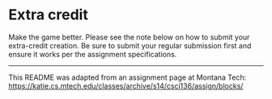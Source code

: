 # Extra credit  
Make the game better. Please see the note below on how to submit your extra-credit creation. Be sure to submit your regular submission first and ensure it works per the assignment specifications.  

---

This README was adapted from an assignment page at Montana Tech: https://katie.cs.mtech.edu/classes/archive/s14/csci136/assign/blocks/
